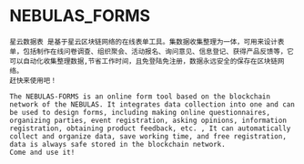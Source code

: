 # NEBULAS_FORMS
    星云数据表 是基于星云区块链网络的在线表单工具。集数据收集整理为一体，可用来设计表单，包括制作在线问卷调查、组织聚会、活动报名、询问意见、信息登记、获得产品反馈等，它可以自动化收集整理数据,节省工作时间，且免登陆免注册，数据永远安全的保存在区块链网络。
    赶快来使用吧！

    The NEBULAS-FORMS is an online form tool based on the blockchain network of the NEBULAS. It integrates data collection into one and can be used to design forms, including making online questionnaires, organizing parties, event registration, asking opinions, information registration, obtaining product feedback, etc. , It can automatically collect and organize data, save working time, and free registration, data is always safe stored in the blockchain network.
    Come and use it!
